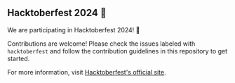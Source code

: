 ## Hacktoberfest 2024 🌟

We are participating in Hacktoberfest 2024! 🎉

Contributions are welcome! Please check the issues labeled with `hacktoberfest` and follow the contribution guidelines in this repository to get started.

For more information, visit [Hacktoberfest's official site](https://hacktoberfest.com/).
